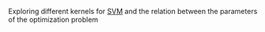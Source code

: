 Exploring different kernels for [SVM](https://en.wikipedia.org/wiki/Support-vector_machine) and the relation between the parameters of the optimization problem

